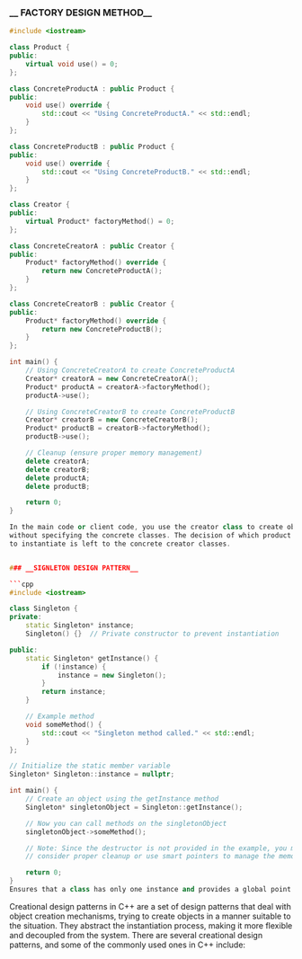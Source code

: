 
### __ FACTORY DESIGN METHOD__
```cpp
#include <iostream>

class Product {
public:
    virtual void use() = 0;
};

class ConcreteProductA : public Product {
public:
    void use() override {
        std::cout << "Using ConcreteProductA." << std::endl;
    }
};

class ConcreteProductB : public Product {
public:
    void use() override {
        std::cout << "Using ConcreteProductB." << std::endl;
    }
};

class Creator {
public:
    virtual Product* factoryMethod() = 0;
};

class ConcreteCreatorA : public Creator {
public:
    Product* factoryMethod() override {
        return new ConcreteProductA();
    }
};

class ConcreteCreatorB : public Creator {
public:
    Product* factoryMethod() override {
        return new ConcreteProductB();
    }
};

int main() {
    // Using ConcreteCreatorA to create ConcreteProductA
    Creator* creatorA = new ConcreteCreatorA();
    Product* productA = creatorA->factoryMethod();
    productA->use();

    // Using ConcreteCreatorB to create ConcreteProductB
    Creator* creatorB = new ConcreteCreatorB();
    Product* productB = creatorB->factoryMethod();
    productB->use();

    // Cleanup (ensure proper memory management)
    delete creatorA;
    delete creatorB;
    delete productA;
    delete productB;

    return 0;
}

In the main code or client code, you use the creator class to create objects
without specifying the concrete classes. The decision of which product class
to instantiate is left to the concrete creator classes.


### __SIGNLETON DESIGN PATTERN__

```cpp
#include <iostream>

class Singleton {
private:
    static Singleton* instance;
    Singleton() {}  // Private constructor to prevent instantiation

public:
    static Singleton* getInstance() {
        if (!instance) {
            instance = new Singleton();
        }
        return instance;
    }

    // Example method
    void someMethod() {
        std::cout << "Singleton method called." << std::endl;
    }
};

// Initialize the static member variable
Singleton* Singleton::instance = nullptr;

int main() {
    // Create an object using the getInstance method
    Singleton* singletonObject = Singleton::getInstance();

    // Now you can call methods on the singletonObject
    singletonObject->someMethod();

    // Note: Since the destructor is not provided in the example, you might want to
    // consider proper cleanup or use smart pointers to manage the memory.

    return 0;
}
Ensures that a class has only one instance and provides a global point to this instance.
```
Creational design patterns in C++ are a set of design patterns that deal with 
object creation mechanisms, trying to create objects in a manner suitable 
to the situation. They abstract the instantiation process, making it more 
flexible and decoupled from the system. There are several creational design 
patterns, and some of the commonly used ones in C++ include:

```
